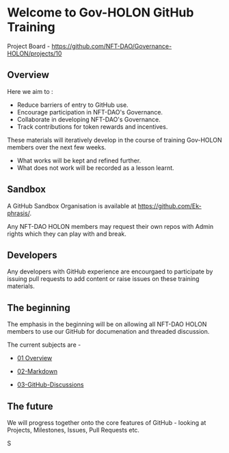 # Welcome to Gov-HOLON GitHub Training

Project Board - https://github.com/NFT-DAO/Governance-HOLON/projects/10

## Overview 

Here we aim to :

* Reduce barriers of entry to GitHub use.
* Encourage participation in NFT-DAO's Governance.
* Collaborate in developing NFT-DAO's Governance.
* Track contributions for token rewards and incentives.

These materials will iteratively develop in the course of training Gov-HOLON members over the next few weeks.
* What works will be kept and refined further.
* What does not work will be recorded as a lesson learnt.

## Sandbox 

A GitHub Sandbox Organisation is available at https://github.com/Ek-phrasis/. 

Any NFT-DAO HOLON members may request their own repos with Admin rights which they can play with and break.

## Developers

Any developers with GitHub experience are encourgaed to participate by issuing pull requests to add content or raise issues on these training materials.

## The beginning

The emphasis in the beginning will be on allowing all NFT-DAO HOLON members to use our GitHub for documenation and threaded discussion.

The current subjects are - 

* [01 Overview](01-Overview.md)

* [02-Markdown](02-Markdown.md)

* [03-GitHub-Discussions](03-GitHub-Discussions.md )

## The future

We will progress together onto the core features of GitHub  - looking at Projects, Milestones, Issues, Pull Requests etc.

S

